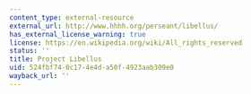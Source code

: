 ```yaml
---
content_type: external-resource
external_url: http://www.hhhh.org/perseant/libellus/
has_external_license_warning: true
license: https://en.wikipedia.org/wiki/All_rights_reserved
status: ''
title: Project Libellus
uid: 524fbf74-0c17-4e4d-a50f-4923aab309e0
wayback_url: ''
---
```


